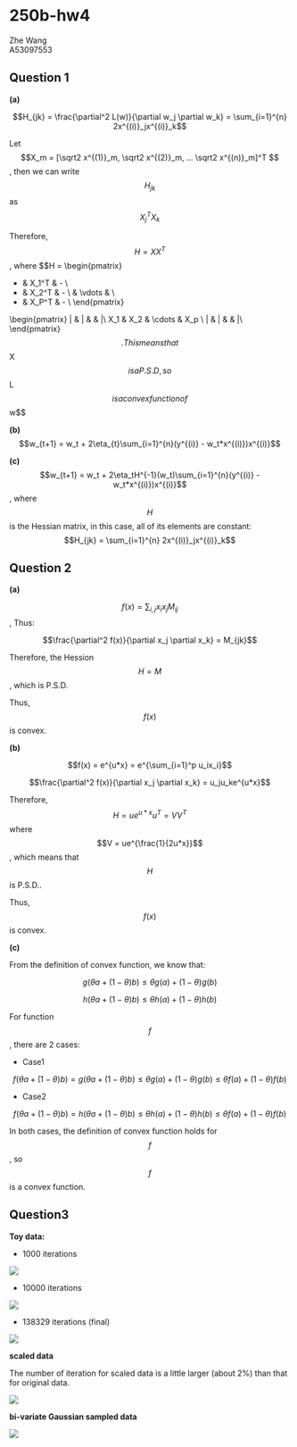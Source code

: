 # 250b-hw4

Zhe Wang  
A53097553

## Question 1

**(a)**

$$H_{jk} = \frac{\partial^2 L(w)}{\partial w_j \partial w_k} = \sum_{i=1}^{n} 2x^{(i)}_jx^{(i)}_k$$

Let $$X_m = [\sqrt2 x^{(1)}_m, \sqrt2 x^{(2)}_m, ... \sqrt2 x^{(n)}_m]^T $$, then we can write $$H_{jk}$$ as $$X_j^TX_k$$

Therefore, $$H=XX^T$$, where 
$$H = \begin{pmatrix}
- & X_1^T & - \\
- & X_2^T & - \\
  & \vdots  &   \\
- & X_P^T & - \\
\end{pmatrix}

\begin{pmatrix}
| & | & & |\\
X_1 & X_2 & \cdots & X_p \\
| & | & & |\\
\end{pmatrix}
$$.
This means that $$X$$ is a P.S.D, so $$L$$ is a convex function of $$w$$

**(b)**
$$w_{t+1} = w_t + 2\eta_{t}\sum_{i=1}^{n}(y^{(i)} - w_t*x^{(i)})x^{(i)}$$


**(c)**
$$w_{t+1} = w_t + 2\eta_tH^{-1}(w_t)\sum_{i=1}^{n}(y^{(i)} - w_t*x^{(i)})x^{(i)}$$, where $$H$$ is the Hessian matrix, in this case, all of its elements are constant: $$H_{jk} = \sum_{i=1}^{n} 2x^{(i)}_jx^{(i)}_k$$





## Question 2

**(a)**

$$f(x) = \sum_{i,j}x_ix_jM_{ij}$$, Thus:

$$\frac{\partial^2 f(x)}{\partial x_j \partial x_k} = M_{jk}$$

Therefore, the Hession $$H = M$$, which is P.S.D.

Thus, $$f(x)$$ is convex.

**(b)**

$$f(x) = e^{u*x} = e^{\sum_{i=1}^p u_ix_i}$$

$$\frac{\partial^2 f(x)}{\partial x_j \partial x_k} = u_ju_ke^{u*x}$$

Therefore, $$H = ue^{u*x}u^T = VV^T$$ where $$V = ue^{\frac{1}{2u*x}}$$, which means that $$H$$ is P.S.D..

Thus, $$f(x)$$ is convex.

**(c)**

From the definition of convex function, we know that:

$$g(\theta a + (1- \theta )b) \leq \theta g(a) + (1-\theta) g(b)$$

$$h(\theta a + (1- \theta )b) \leq \theta h(a) + (1-\theta) h(b)$$

For function $$f$$, there are 2 cases:
* Case1

$$f(\theta a + (1- \theta )b) = g(\theta a + (1- \theta )b) \leq \theta g(a) + (1-\theta) g(b) \leq\theta f(a) + (1-\theta) f(b)$$

* Case2

$$f(\theta a + (1- \theta )b) = h(\theta a + (1- \theta )b) \leq \theta h(a) + (1-\theta) h(b) \leq\theta f(a) + (1-\theta) f(b)$$

In both cases, the definition of convex function holds for $$f$$, so $$f$$ is a convex function.

## Question3

**Toy data:**
    
* 1000 iterations

![](Unknown-16)

* 10000 iterations

![](Unknown-17)

* 138329 iterations (final)

![](Unknown-15)

**scaled data**

The number of iteration for scaled data is a little larger (about 2%) than that for original data.

![](Unknown-18)


**bi-variate Gaussian sampled data**

![](Unknown-21)



